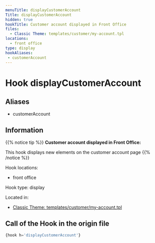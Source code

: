 ```yaml
---
menuTitle: displayCustomerAccount
Title: displayCustomerAccount
hidden: true
hookTitle: Customer account displayed in Front Office
files:
  - Classic Theme: templates/customer/my-account.tpl
locations:
  - front office
type: display
hookAliases:
 - customerAccount
---
```


# Hook displayCustomerAccount

## Aliases
 
 - customerAccount



## Information

{{% notice tip %}}
**Customer account displayed in Front Office:** 

This hook displays new elements on the customer account page
{{% /notice %}}

Hook locations: 
  - front office

Hook type: display

Located in: 
  - [Classic Theme: templates/customer/my-account.tpl](https://github.com/PrestaShop/classic-theme/blob/develop/templates/customer/my-account.tpl)

## Call of the Hook in the origin file

```php
{hook h='displayCustomerAccount'}
```